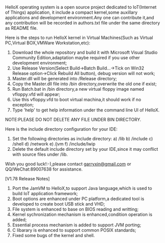 
HelloX operating system is a open source project dedicated to IoT(Internet of Things) application,
it include a compact kernel,some auxillary applications and development environment.Any one can 
contribute it,and any contribution will be recorded in authors.txt file under the same directory
as README file.

Here is the steps to run HelloX kernel in Virtual Machines(Such as Virtual PC,Virtual BOX,VMWare
Workstation,etc):
1. Download the whole repository and build it with Microsoft Visual Studio Community Edition,adaptation maybe
   required if you use other development environment;
2. Use Release Version(Select Build->Batch Build...->Tick on Win32 Release option->Click Rebuild All button),
   debug version will not work;
3. Master.dll will be generated into /Release directory;
4. Copy the Master.dll file into /bin directory,overwrite the old one if exist;
5. Run Batch.bat in /bin directory,a new virtual floppy image named vfloppy.vfd will appear;
6. Use this vfloppy.vfd to boot virtual machina,it should work if no exception;
7. Type 'help' to get help information under the command line UI of HelloX.

NOTE:PLEASE DO NOT DELETE ANY FILE UNDER BIN DIRECTORY.

Here is the include directory configuration for your IDE:
1. Set the following directories as include directory:
   a) /lib
   b) /include
   c) /shell
   d) /network
   e) /jvm
   f) /include/lwip
2. Delete the default include directory set by your IDE,since it may conflict with source files under /lib.

Wish you good luck!:-),please contact garryxin@gmail.com or QQ/WeChat:89007638 for assistance.

[V1.78 Release Notes]
1. Port the JamVM to HelloX,to support Java language,which is used to build IoT application framework;
2. Boot options are enhanced under PC platform,a dedicated tool is developed to create boot USB stick and VHD;
3. File system is enhanced to base on BIOS reading and writting;
4. Kernel sychronization mechanism is enhanced,condition operation is added;
5. Essential process mechanism is added to support JVM porting;
6. C libarary is enhanced to support common POSIX standards;
7. Fixed some bugs of the kernel and shell.
